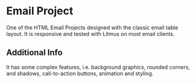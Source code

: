 # Email Project 
 
One of the HTML Email Projects designed with the classic email table layout. 
It is responsive and tested with Litmus on most email clients.

## Additional Info

It has some complex features, i.e. background graphics, rounded corners, and shadows, call-to-action buttons, animation and styling.

